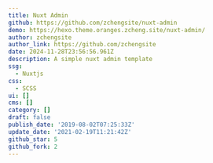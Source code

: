 ```yaml
---
title: Nuxt Admin
github: https://github.com/zchengsite/nuxt-admin
demo: https://hexo.theme.oranges.zcheng.site/nuxt-admin/
author: zchengsite
author_link: https://github.com/zchengsite
date: 2024-11-28T23:56:56.961Z
description: A simple nuxt admin template
ssg:
  - Nuxtjs
css:
  - SCSS
ui: []
cms: []
category: []
draft: false
publish_date: '2019-08-02T07:25:33Z'
update_date: '2021-02-19T11:21:42Z'
github_star: 5
github_fork: 2
---
```

